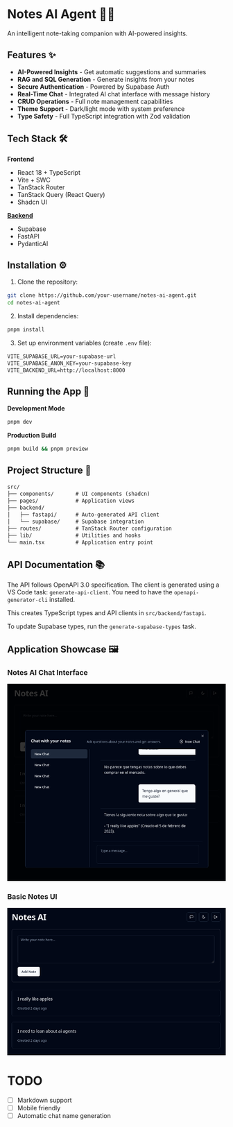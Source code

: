 # Notes AI Agent 🤖📝

An intelligent note-taking companion with AI-powered insights.

## Features ✨

- **AI-Powered Insights** - Get automatic suggestions and summaries
- **RAG and SQL Generation** - Generate insights from your notes
- **Secure Authentication** - Powered by Supabase Auth
- **Real-Time Chat** - Integrated AI chat interface with message history
- **CRUD Operations** - Full note management capabilities
- **Theme Support** - Dark/light mode with system preference
- **Type Safety** - Full TypeScript integration with Zod validation

## Tech Stack 🛠️

**Frontend**
- React 18 + TypeScript
- Vite + SWC
- TanStack Router
- TanStack Query (React Query)
- Shadcn UI

**[Backend](https://github.com/AloisCRR/notes-ai-agent-api)**
- Supabase
- FastAPI
- PydanticAI

## Installation ⚙️

1. Clone the repository:
```bash
git clone https://github.com/your-username/notes-ai-agent.git
cd notes-ai-agent
```

2. Install dependencies:
```bash
pnpm install
```

3. Set up environment variables (create `.env` file):
```env
VITE_SUPABASE_URL=your-supabase-url
VITE_SUPABASE_ANON_KEY=your-supabase-key
VITE_BACKEND_URL=http://localhost:8000
```

## Running the App 🚀

**Development Mode**
```bash
pnpm dev
```

**Production Build**
```bash
pnpm build && pnpm preview
```

## Project Structure 📂

```tree
src/
├── components/       # UI components (shadcn)
├── pages/            # Application views
├── backend/
│   ├── fastapi/      # Auto-generated API client
│   └── supabase/     # Supabase integration
├── routes/           # TanStack Router configuration
├── lib/              # Utilities and hooks
└── main.tsx          # Application entry point
```

## API Documentation 📚

The API follows OpenAPI 3.0 specification. The client is generated using a VS Code task: `generate-api-client`. You need to have the `openapi-generator-cli` installed.

This creates TypeScript types and API clients in `src/backend/fastapi`.

To update Supabase types, run the `generate-supabase-types` task.

## Application Showcase 🖼️

### Notes AI Chat Interface
![LLM Chat](screenshots/chat.png "Chat interface to interact with your notes")

### Basic Notes UI
![Notes](screenshots/notes.png "Basic view of your notes")

# TODO
- [ ] Markdown support
- [ ] Mobile friendly
- [ ] Automatic chat name generation